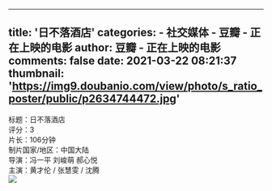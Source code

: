 
---
title: '日不落酒店'
categories: 
    - 社交媒体
    - 豆瓣 - 正在上映的电影
author: 豆瓣 - 正在上映的电影
comments: false
date: 2021-03-22 08:21:37
thumbnail: 'https://img9.doubanio.com/view/photo/s_ratio_poster/public/p2634744472.jpg'
---

<div>   
标题：日不落酒店<br>评分：3<br>片长：106分钟<br>制片国家/地区：中国大陆<br>导演：冯一平 刘峻萌 郝心悦<br>主演：黄才伦 / 张慧雯 / 沈腾<br><img src="https://img9.doubanio.com/view/photo/s_ratio_poster/public/p2634744472.jpg" referrerpolicy="no-referrer">  
</div>
            